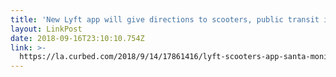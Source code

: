 ```yaml
---
title: 'New Lyft app will give directions to scooters, public transit in Santa Monica'
layout: LinkPost
date: 2018-09-16T23:10:10.754Z
link: >-
  https://la.curbed.com/2018/9/14/17861416/lyft-scooters-app-santa-monica-transit
---
```


